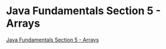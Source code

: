 # Java Fundamentals Section 5 - Arrays
[Java Fundamentals Section 5 - Arrays](https://aiwithcloud.com/2022/09/19/java_fundamentals_section_5___arrays/)